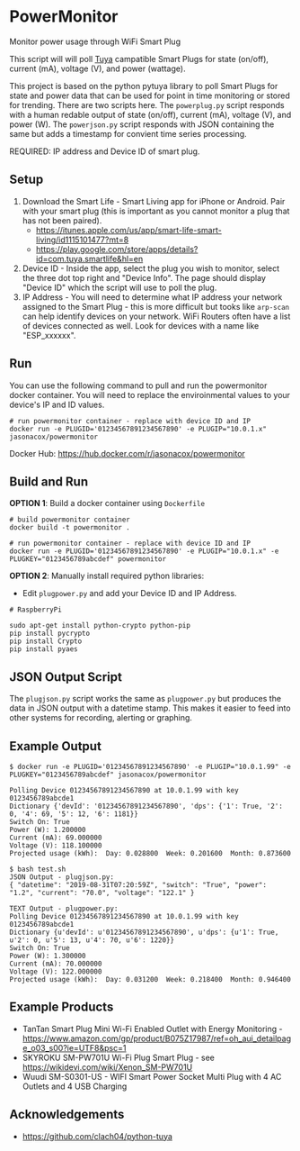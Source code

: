 # PowerMonitor
Monitor power usage through WiFi Smart Plug

This script will will poll [Tuya](https://en.tuya.com/) campatible Smart Plugs for state (on/off), current (mA), voltage (V), and power (wattage).  

This project is based on the python pytuya library to poll Smart Plugs for state and power data that can be used for point in time monitoring or stored for trending.  There are two scripts here. The `powerplug.py` script responds with a human redable output of state (on/off), current (mA), voltage (V), and power (W).  The `powerjson.py` script responds with JSON containing the same but adds a timestamp for convient time series processing.

REQUIRED: IP address and Device ID of  smart plug.

## Setup
1. Download the Smart Life - Smart Living app for iPhone or Android. Pair with your smart plug (this is important as you cannot monitor a plug that has not been paired).  
	* https://itunes.apple.com/us/app/smart-life-smart-living/id1115101477?mt=8
	* https://play.google.com/store/apps/details?id=com.tuya.smartlife&hl=en
2. Device ID - Inside the app, select the plug you wish to monitor, select the three dot top right and "Device Info".  The page should display "Device ID" which the script will use to poll the plug.
3. IP Address - You will need to determine what IP address your network assigned to the Smart Plug - this is more difficult but tooks like `arp-scan` can help identify devices on your network.  WiFi Routers often have a list of devices connected as well.  Look for devices with a name like "ESP_xxxxxx".

## Run
You can use the following command to pull and run the powermonitor docker container.  You will need to replace the enviroinmental values to your device's IP and ID values.

```
# run powermonitor container - replace with device ID and IP 
docker run -e PLUGID='01234567891234567890' -e PLUGIP="10.0.1.x" jasonacox/powermonitor
```

Docker Hub: https://hub.docker.com/r/jasonacox/powermonitor

## Build and Run

**OPTION 1**: Build a docker container using `Dockerfile`
```
# build powermonitor container
docker build -t powermonitor .

# run powermonitor container - replace with device ID and IP 
docker run -e PLUGID='01234567891234567890' -e PLUGIP="10.0.1.x" -e PLUGKEY="0123456789abcdef" powermonitor
```

**OPTION 2**: Manually install required python libraries:  

* Edit `plugpower.py` and add your Device ID and IP Address.

```
# RaspberryPi 

sudo apt-get install python-crypto python-pip
pip install pycrypto
pip install Crypto
pip install pyaes
```
## JSON Output Script
The `plugjson.py` script works the same as `plugpower.py` but produces the data in JSON output with a datetime stamp.  This makes it easier to feed into other systems for recording, alerting or graphing.

## Example Output
```
$ docker run -e PLUGID='01234567891234567890' -e PLUGIP="10.0.1.99" -e PLUGKEY="0123456789abcdef" jasonacox/powermonitor

Polling Device 01234567891234567890 at 10.0.1.99 with key 0123456789abcde1
Dictionary {'devId': '01234567891234567890', 'dps': {'1': True, '2': 0, '4': 69, '5': 12, '6': 1181}}
Switch On: True
Power (W): 1.200000
Current (mA): 69.000000
Voltage (V): 118.100000
Projected usage (kWh):  Day: 0.028800  Week: 0.201600  Month: 0.873600

$ bash test.sh 
JSON Output - plugjson.py:
{ "datetime": "2019-08-31T07:20:59Z", "switch": "True", "power": "1.2", "current": "70.0", "voltage": "122.1" }

TEXT Output - plugpower.py:
Polling Device 01234567891234567890 at 10.0.1.99 with key 0123456789abcde1
Dictionary {u'devId': u'01234567891234567890', u'dps': {u'1': True, u'2': 0, u'5': 13, u'4': 70, u'6': 1220}}
Switch On: True
Power (W): 1.300000
Current (mA): 70.000000
Voltage (V): 122.000000
Projected usage (kWh):  Day: 0.031200  Week: 0.218400  Month: 0.946400

```

## Example Products 
* TanTan Smart Plug Mini Wi-Fi Enabled Outlet with Energy Monitoring - https://www.amazon.com/gp/product/B075Z17987/ref=oh_aui_detailpage_o03_s00?ie=UTF8&psc=1
* SKYROKU SM-PW701U Wi-Fi Plug Smart Plug - see https://wikidevi.com/wiki/Xenon_SM-PW701U
* Wuudi SM-S0301-US - WIFI Smart Power Socket Multi Plug with 4 AC Outlets and 4 USB Charging

## Acknowledgements

* https://github.com/clach04/python-tuya

